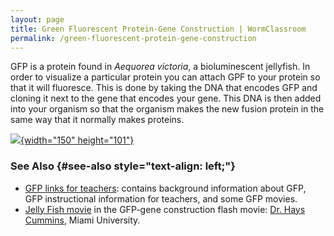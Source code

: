 ```yaml
---
layout: page
title: Green Fluorescent Protein-Gene Construction | WormClassroom
permalink: /green-fluorescent-protein-gene-construction
---
```

GFP is a protein found in *Aequorea victoria*, a bioluminescent
jellyfish. In order to visualize a particular protein you can attach GPF
to your protein so that it will fluoresce. This is done by taking the
DNA that encodes GFP and cloning it next to the gene that encodes your
gene. This DNA is then added into your organism so that the organism
makes the new fusion protein in the same way that it normally makes
proteins.

[![](/files/worm/GFP.jpg){width="150"
height="101"}](/files/worm/GFP.swf)

### See Also {#see-also style="text-align: left;"}

-   [GFP links for teachers](http://www.ascb.org/page-not-found/):
    contains background information about GFP, GFP instructional
    information for teachers, and some GFP movies.
-   [Jelly Fish
    movie](http://jrscience.wcp.muohio.edu/movies/jellyfishC99.mov) in
    the GFP-gene construction flash movie: [Dr. Hays
    Cummins](http://jrscience.wcp.muohio.edu/html/index.html), Miami
    University.
